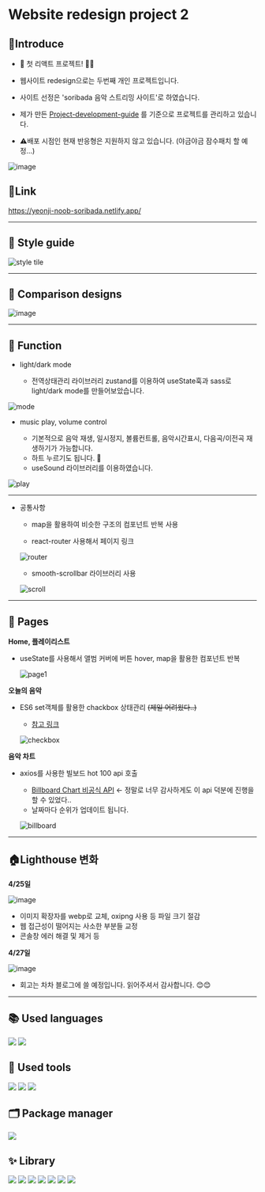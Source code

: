 # Website redesign project 2



## :triangular_flag_on_post:Introduce

+ 🎉 첫 리액트 프로젝트! 🥳🎉

+ 웹사이트 redesign으로는 두번째 개인 프로젝트입니다. 

+ 사이트 선정은 'soribada 음악 스트리밍 사이트'로 하였습니다.

+ 제가 만든 [Project-development-guide](https://github.com/Yeonji-Noob/markup-guide) 를 기준으로 프로젝트를 관리하고 있습니다.

+ :warning:배포 시점인 현재 반응형은 지원하지 않고 있습니다. (야금야금 잠수패치 할 예정...)

![image](https://user-images.githubusercontent.com/121682565/234746913-33792363-d9e4-4006-9cab-dc8efad68435.png)


## :link:Link

https://yeonji-noob-soribada.netlify.app/

---


## :cake: Style guide
![style tile](https://user-images.githubusercontent.com/121682565/234733368-f3234847-6a4c-4372-b97d-b6ab34e61b5c.png)

---
## 🍡 Comparison designs
![image](https://user-images.githubusercontent.com/121682565/234734156-1937e62f-9cfd-4d3a-a662-a29f64fa7f20.png)

---
## 📘 Function

+ light/dark mode

  - 전역상태관리 라이브러리 zustand를 이용하여 useState훅과 sass로 light/dark mode를 만들어보았습니다.

![mode](https://user-images.githubusercontent.com/121682565/234735787-aa1a400f-da8f-424d-9255-8d3e26feed03.gif)


+ music play, volume control

  - 기본적으로 음악 재생, 일시정지, 볼륨컨트롤, 음악시간표시, 다음곡/이전곡 재생하기가 가능합니다.
  - 하트 누르기도 됩니다. 🥰
  - useSound 라이브러리를 이용하였습니다.
  
![play](https://user-images.githubusercontent.com/121682565/234736135-07799c2c-7f83-4c0d-9a25-db67f60cdcb6.gif)

---
 
* 공통사항

  + map을 활용하여 비슷한 구조의 컴포넌트 반복 사용
  
  
  
  + react-router 사용해서 페이지 링크
  
  ![router](https://user-images.githubusercontent.com/121682565/234738371-7d94cb51-105f-434e-89c8-c78e37765058.gif)


  + smooth-scrollbar 라이브러리 사용 

  ![scroll](https://user-images.githubusercontent.com/121682565/234743113-2457c7b8-32eb-4818-97e4-50b15b62e287.gif)


---

## 📑 Pages

**Home, 플레이리스트** 
* useState를 사용해서 앨범 커버에 버튼 hover, map을 활용한 컴포넌트 반복
  
  ![page1](https://user-images.githubusercontent.com/121682565/234744221-9e9e16e2-6d31-4fd5-8fca-0aa0ae2d4bba.gif)



**오늘의 음악**
* ES6 set객체를 활용한 chackbox 상태관리 ~~(제일 어려웠다..)~~
  + [참고 링크](https://velog.io/@kingth/Check-Box-%EC%83%81%ED%83%9C-%EA%B4%80%EB%A6%ACfeat.-Set)
  
  ![checkbox](https://user-images.githubusercontent.com/121682565/234745859-1f2d04c3-3ce6-4d45-b0a7-b2104e238421.gif)


  


**음악 차트**
* axios를 사용한 빌보드 hot 100 api 호출
  + [Billboard Chart 비공식 API](https://github.com/KoreanThinker/billboard-json) <- 정말로 너무 감사하게도 이 api 덕분에 진행을 할 수 있었다..
  + 날짜마다 순위가 업데이트 됩니다.
  
  ![billboard](https://user-images.githubusercontent.com/121682565/234746379-9be98cf3-8817-4d7a-bf21-7c25f48005c7.gif)

  

---

## :house:Lighthouse 변화

__4/25일__

![image](https://user-images.githubusercontent.com/121682565/234750735-31ec8105-6931-4aa4-a225-eaf0c46db9f4.png)

* 이미지 확장자를 webp로 교체, oxipng 사용 등 파일 크기 절감
* 웹 접근성이 떨어지는 사소한 부분들 교정
* 콘솔창 에러 해결 및 제거 등

__4/27일__

![image](https://user-images.githubusercontent.com/121682565/234751054-111b8b34-addd-4ca9-8419-6a2f4374c4b7.png)



* 회고는 차차 블로그에 쓸 예정입니다. 읽어주셔서 감사합니다. :blush::blush:

---

## 📚 Used languages
<p>
<img src="https://img.shields.io/badge/SCSS-CC6699?style=for-the-badge&logo=SASS&logoColor=white"/>
<img src="https://img.shields.io/badge/Typescript-3178C6?style=for-the-badge&logo=typescript&logoColor=white"/>
</p>


## 🧰 Used tools
<p>
<img src="https://img.shields.io/badge/VScode-007ACC?style=for-the-badge&logo=visualstudiocode&logoColor=white"/>
<img src="https://img.shields.io/badge/Figma-F24E1E?style=for-the-badge&logo=figma&logoColor=white"/>
<img src="https://img.shields.io/badge/canva-00C4CC?style=for-the-badge&logo=canva&logoColor=white"/>
</p>

## 🗂 Package manager
<p>
<img src="https://img.shields.io/badge/yarn-2C8EBB?style=for-the-badge&logo=yarn&logoColor=white"/>
</p>

## ✨ Library
<p>
<img src="https://img.shields.io/badge/react-61DAFB?style=for-the-badge&logo=react&logoColor=white"/>
<img src="https://img.shields.io/badge/createreactapp-09D3AC?style=for-the-badge&logo=createreactapp&logoColor=white"/>
<img src="https://img.shields.io/badge/reactrouter-CA4245?style=for-the-badge&logo=reactrouter&logoColor=white"/>
<img src="https://img.shields.io/badge/axios-5A29E4?style=for-the-badge&logo=axios&logoColor=white"/>
<img src="https://img.shields.io/badge/zustand-ECB63F?style=for-the-badge&logo=react&logoColor=white"/>
<img src="https://img.shields.io/badge/useSound-617BFF?style=for-the-badge&logo=react&logoColor=white"/>
<img src="https://img.shields.io/badge/smoothscrollbar-606060?style=for-the-badge&logo=react&logoColor=white"/>
</p>
